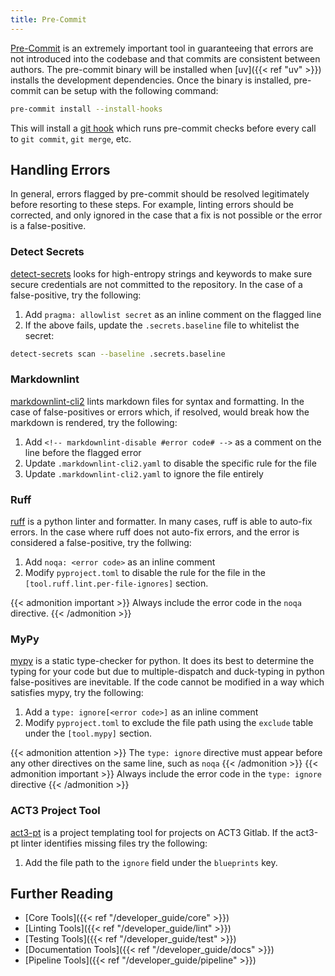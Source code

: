 ```yaml
---
title: Pre-Commit
---
```


[Pre-Commit](https://pre-commit.com/) is an extremely important tool in guaranteeing that errors are not introduced into the codebase and that commits are consistent between authors. The pre-commit binary will be installed when [uv]({{< ref "uv" >}}) installs the development dependencies. Once the binary is installed, pre-commit can be setup with the following command:

```bash
pre-commit install --install-hooks
```

This will install a [git hook](https://git-scm.com/book/ms/v2/Customizing-Git-Git-Hooks) which runs pre-commit checks before every call to `git commit`, `git merge`, etc.

## Handling Errors

In general, errors flagged by pre-commit should be resolved legitimately before resorting to these steps. For example, linting errors should be corrected, and only ignored in the case that a fix is not possible or the error is a false-positive.

### Detect Secrets

[detect-secrets](https://github.com/Yelp/detect-secrets) looks for high-entropy strings and keywords to make sure secure credentials are not committed to the repository. In the case of a false-positive, try the following:

1. Add `pragma: allowlist secret` as an inline comment on the flagged line
2. If the above fails, update the `.secrets.baseline` file to whitelist the secret:

```bash
detect-secrets scan --baseline .secrets.baseline
```

### Markdownlint

[markdownlint-cli2](https://github.com/DavidAnson/markdownlint-cli2) lints markdown files for syntax and formatting. In the case of false-positives or errors which, if resolved, would break how the markdown is rendered, try the following:

1. Add `<!-- markdownlint-disable #error code# -->` as a comment on the line before the flagged error
2. Update `.markdownlint-cli2.yaml` to disable the specific rule for the file
3. Update `.markdownlint-cli2.yaml` to ignore the file entirely

### Ruff

[ruff](https://docs.astral.sh/ruff/) is a python linter and formatter. In many cases, ruff is able to auto-fix errors. In the case where ruff does not auto-fix errors, and the error is considered a false-positive, try the follwing:

1. Add `noqa: <error code>` as an inline comment
2. Modify `pyproject.toml` to disable the rule for the file in the `[tool.ruff.lint.per-file-ignores]` section.

{{< admonition important >}}
Always include the error code in the `noqa` directive.
{{< /admonition >}}

### MyPy

[mypy](https://mypy.readthedocs.io/en/stable/) is a static type-checker for python. It does its best to determine the typing for your code but due to multiple-dispatch and duck-typing in python false-positives are inevitable. If the code cannot be modified in a way which satisfies mypy, try the following:

1. Add a `type: ignore[<error code>]` as an inline comment
2. Modify `pyproject.toml` to exclude the file path using the `exclude` table under the `[tool.mypy]` section.

{{< admonition attention >}}
The `type: ignore` directive must appear before any other directives on the same line, such as `noqa`
{{< /admonition >}}
{{< admonition important >}}
Always include the error code in the `type: ignore` directive
{{< /admonition >}}

### ACT3 Project Tool

[act3-pt](https://git.act3-ace.com/devsecops/act3-pt) is a project templating tool for projects on ACT3 Gitlab. If the act3-pt linter identifies missing files try the following:

1. Add the file path to the `ignore` field under the `blueprints` key.

## Further Reading

* [Core Tools]({{< ref "/developer_guide/core" >}})
* [Linting Tools]({{< ref "/developer_guide/lint" >}})
* [Testing Tools]({{< ref "/developer_guide/test" >}})
* [Documentation Tools]({{< ref "/developer_guide/docs" >}})
* [Pipeline Tools]({{< ref "/developer_guide/pipeline" >}})

